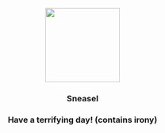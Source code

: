 <p align="center">
    <img src="https://raw.githubusercontent.com/PokeAPI/sprites/master/sprites/pokemon/215.png" width="150" height="150">
</p>
<h3 align="center"> <b>Sneasel</b></h3>
<h3 align="center">Have a terrifying day! (contains irony)</h3>
